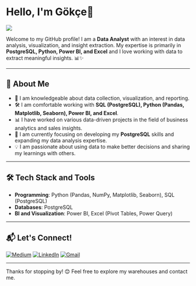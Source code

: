 # Hello, I'm Gökçe👋

![](https://media3.giphy.com/media/v1.Y2lkPTc5MGI3NjExbmZucnd5OXJuYTlpdTJucmQydnFyaXhpbzkzOHNmYzJ0bG5qeTZ0biZlcD12MV9pbnRlcm5hbF9naWZfYnlfaWQmY3Q9Zw/du3J3cXyzhj75IOgvA/giphy.gif)

Welcome to my GitHub profile! I am a **Data Analyst** with an interest in data analysis, visualization, and insight extraction. My expertise is primarily in **PostgreSQL, Python, Power BI, and Excel** and I love working with data to extract meaningful insights. 📊✨

---

## 📌 About Me
- 🎯 I am knowledgeable about data collection, visualization, and reporting.
- 🛠️ I am comfortable working with **SQL (PostgreSQL), Python (Pandas, Matplotlib, Seaborn), Power BI, and Excel**.
- 📊 I have worked on various data-driven projects in the field of business analytics and sales insights.
- 🌱 I am currently focusing on developing my **PostgreSQL** skills and expanding my data analysis expertise.
- 💡 I am passionate about using data to make better decisions and sharing my learnings with others.

---

## 🛠️ Tech Stack and Tools
- **Programming**: Python (Pandas, NumPy, Matplotlib, Seaborn), SQL (PostgreSQL)
- **Databases**: PostgreSQL
- **BI and Visualization**: Power BI, Excel (Pivot Tables, Power Query)


---

## 📬 Let's Connect!
[![Medium](https://img.shields.io/badge/Medium-%23212121.svg?style=for-the-badge&logo=medium&logoColor=white)](https://medium.com/@gokcekirgin)
[![LinkedIn](https://img.shields.io/badge/LinkedIn-%230077B5.svg?style=for-the-badge&logo=linkedin&logoColor=white)](https://www.linkedin.com/in/gokcekirgin3591/)
[![Gmail](https://img.shields.io/badge/Gmail-D14836?style=for-the-badge&logo=gmail&logoColor=white)](mailto:gokcekirgin@gmail.com)


---

Thanks for stopping by! 😊 Feel free to explore my warehouses and contact me.
